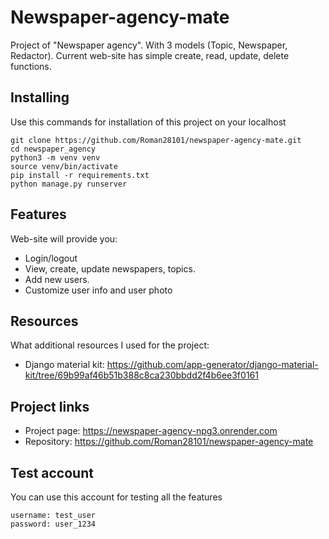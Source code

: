 # Newspaper-agency-mate

Project of "Newspaper agency". With 3 models (Topic, Newspaper, Redactor). Current web-site has simple create, read, update, delete functions.


## Installing

Use this commands for installation of this project on your localhost

```shell
git clone https://github.com/Roman28101/newspaper-agency-mate.git
cd newspaper_agency
python3 -m venv venv
source venv/bin/activate
pip install -r requirements.txt
python manage.py runserver
```



## Features

Web-site will provide you:
* Login/logout 
* View, create, update newspapers, topics.
* Add new users.
* Customize user info and user photo







## Resources

What additional resources I used for the project:
- Django material kit: https://github.com/app-generator/django-material-kit/tree/69b99af46b51b388c8ca230bbdd2f4b6ee3f0161

## Project links

- Project page: https://newspaper-agency-npg3.onrender.com
- Repository: https://github.com/Roman28101/newspaper-agency-mate



## Test account

You can use this account for testing all the features
```shell
username: test_user
password: user_1234
```
